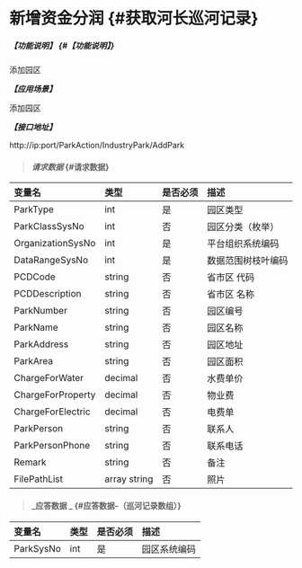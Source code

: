 # 新增资金分润 {#获取河长巡河记录}

##### _【功能说明】_ {#【功能说明】}

添加园区

_**【应用场景】**_

添加园区

_**【接口地址】**_

http://ip:port/ParkAction/IndustryPark/AddPark

> #### _请求数据_ {#请求数据}

| 变量名 | 类型 | 是否必须 | 描述 |
| :--- | :--- | :--- | :--- |
| ParkType | int | 是 | 园区类型|
| ParkClassSysNo | int | 否 | 园区分类（枚举） |
| OrganizationSysNo | int | 是 | 平台组织系统编码 |
| DataRangeSysNo | int | 是 | 数据范围树枝叶编码 |
| PCDCode | string | 否 | 省市区 代码 |
| PCDDescription | string | 否 | 省市区 名称 |
| ParkNumber | string | 否 | 园区编号|
| ParkName | string | 否 | 园区名称|
| ParkAddress | string | 否 | 园区地址|
| ParkArea | string | 否 | 园区面积|
| ChargeForWater| decimal| 否 |水费单价|
| ChargeForProperty | decimal| 否 |物业费|
| ChargeForElectric | decimal| 否 |电费单|
| ParkPerson| string | 否 |联系人|
| ParkPersonPhone| string | 否 |联系电话|
| Remark| string | 否 |备注|
| FilePathList | array string | 否 |照片 |
> #### _应答数据 _ {#应答数据-（巡河记录数组）}

| 变量名 | 类型 | 是否必须 | 描述 |
| :--- | :--- | :--- | :--- |
| ParkSysNo | int | 是 | 园区系统编码 |


